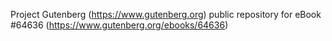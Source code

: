 Project Gutenberg (https://www.gutenberg.org) public repository for
eBook #64636 (https://www.gutenberg.org/ebooks/64636)
